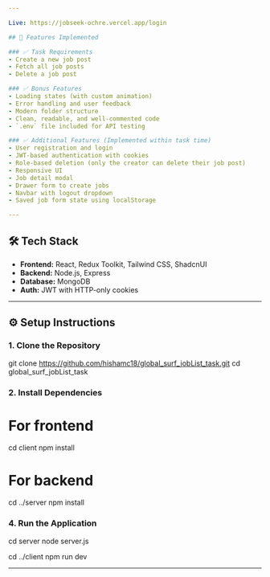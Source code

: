 ```yaml
---

Live: https://jobseek-ochre.vercel.app/login

## 🚀 Features Implemented

### ✅ Task Requirements
- Create a new job post  
- Fetch all job posts  
- Delete a job post  

### ✅ Bonus Features
- Loading states (with custom animation)
- Error handling and user feedback
- Modern folder structure
- Clean, readable, and well-commented code
- `.env` file included for API testing

### ✅ Additional Features (Implemented within task time)
- User registration and login
- JWT-based authentication with cookies
- Role-based deletion (only the creator can delete their job post)
- Responsive UI
- Job detail modal
- Drawer form to create jobs
- Navbar with logout dropdown
- Saved job form state using localStorage

---
```


## 🛠 Tech Stack

- **Frontend:** React, Redux Toolkit, Tailwind CSS, ShadcnUI  
- **Backend:** Node.js, Express  
- **Database:** MongoDB  
- **Auth:** JWT with HTTP-only cookies

---

## ⚙️ Setup Instructions

### 1. Clone the Repository

git clone https://github.com/hishamc18/global_surf_jobList_task.git
cd global_surf_jobList_task

### 2. Install Dependencies

# For frontend
cd client
npm install

# For backend
cd ../server
npm install

### 4. Run the Application

cd server
node server.js

cd ../client
npm run dev

---

